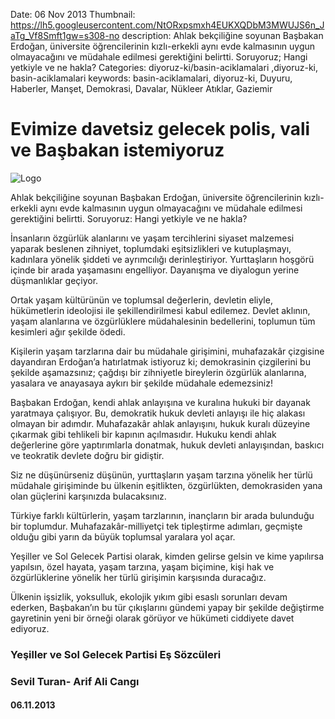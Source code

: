 Date: 06 Nov 2013
Thumbnail: https://lh5.googleusercontent.com/NtORxpsmxh4EUKXQDbM3MWUJS6n_JaTg_Vf8Smft1gw=s308-no
description: Ahlak bekçiliğine soyunan Başbakan Erdoğan, üniversite öğrencilerinin kızlı-erkekli aynı evde kalmasının uygun olmayacağını ve müdahale edilmesi gerektiğini belirtti. Soruyoruz; Hangi yetkiyle ve ne hakla?
Categories: diyoruz-ki/basin-aciklamalari ,diyoruz-ki, basin-aciklamalari
keywords: basin-aciklamalari, diyoruz-ki, Duyuru, Haberler, Manşet, Demokrasi, Davalar, Nükleer Atıklar, Gaziemir 


# Evimize davetsiz gelecek polis, vali ve Başbakan istemiyoruz 

![Logo](https://lh5.googleusercontent.com/NtORxpsmxh4EUKXQDbM3MWUJS6n_JaTg_Vf8Smft1gw=s308-no)


Ahlak bekçiliğine soyunan Başbakan Erdoğan, üniversite öğrencilerinin kızlı-erkekli aynı evde kalmasının uygun olmayacağını ve müdahale edilmesi gerektiğini belirtti. Soruyoruz: Hangi yetkiyle ve ne hakla?

İnsanların özgürlük alanlarını ve yaşam tercihlerini siyaset malzemesi yaparak beslenen zihniyet, toplumdaki eşitsizlikleri ve kutuplaşmayı, kadınlara yönelik şiddeti ve ayrımcılığı derinleştiriyor. Yurttaşların hoşgörü içinde bir arada yaşamasını engelliyor. Dayanışma ve diyalogun yerine düşmanlıklar geçiyor.

Ortak yaşam kültürünün ve toplumsal değerlerin, devletin eliyle, hükümetlerin ideolojisi ile şekillendirilmesi kabul edilemez. Devlet aklının, yaşam alanlarına ve özgürlüklere müdahalesinin bedellerini, toplumun tüm kesimleri ağır şekilde ödedi.

Kişilerin yaşam tarzlarına dair bu müdahale girişimini, muhafazakâr çizgisine dayandıran Erdoğan’a hatırlatmak istiyoruz ki; demokrasinin çizgilerini bu şekilde aşamazsınız; çağdışı bir zihniyetle bireylerin özgürlük alanlarına, yasalara ve anayasaya aykırı bir şekilde müdahale edemezsiniz!

Başbakan Erdoğan, kendi ahlak anlayışına ve kuralına hukuki bir dayanak yaratmaya çalışıyor. Bu, demokratik hukuk devleti anlayışı ile hiç alakası olmayan bir adımdır. Muhafazakâr ahlak anlayışını, hukuk kuralı düzeyine çıkarmak gibi tehlikeli bir kapının açılmasıdır. Hukuku kendi ahlak değerlerine göre yaptırımlarla donatmak, hukuk devleti anlayışından, baskıcı ve teokratik devlete doğru bir gidiştir.

Siz ne düşünürseniz düşünün, yurttaşların yaşam tarzına yönelik her türlü müdahale girişiminde bu ülkenin eşitlikten, özgürlükten, demokrasiden yana olan güçlerini karşınızda bulacaksınız.

Türkiye farklı kültürlerin, yaşam tarzlarının, inançların bir arada bulunduğu bir toplumdur. Muhafazakâr-milliyetçi tek tipleştirme adımları, geçmişte olduğu gibi yarın da büyük toplumsal yaralara yol açar.

Yeşiller ve Sol Gelecek Partisi olarak, kimden gelirse gelsin ve kime yapılırsa yapılsın, özel hayata, yaşam tarzına, yaşam biçimine, kişi hak ve özgürlüklerine yönelik her türlü girişimin karşısında duracağız.

Ülkenin işsizlik, yoksulluk, ekolojik yıkım gibi esaslı sorunları devam ederken, Başbakan’ın bu tür çıkışlarını gündemi yapay bir şekilde değiştirme gayretinin yeni bir örneği olarak görüyor ve hükümeti ciddiyete davet ediyoruz.


### Yeşiller ve Sol Gelecek Partisi Eş Sözcüleri
### Sevil Turan- Arif Ali Cangı 

#### 06.11.2013
